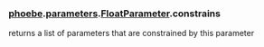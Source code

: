 ### [phoebe](phoebe.md).[parameters](phoebe.parameters.md).[FloatParameter](phoebe.parameters.FloatParameter.md).constrains



returns a list of parameters that are constrained by this parameter


